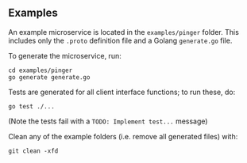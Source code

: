 
## Examples

An example microservice is located in the `examples/pinger` folder. This includes only the `.proto` definition file and a Golang `generate.go` file.

To generate the microservice, run:

```
cd examples/pinger
go generate generate.go
```

Tests are generated for all client interface functions; to run these, do:

```
go test ./...
```

(Note the tests fail with a `TODO: Implement test...` message)

Clean any of the example folders (i.e. remove all generated files) with:

```
git clean -xfd
```
